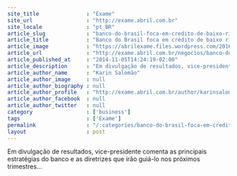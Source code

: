 ```yaml
---
site_title               : "Exame"
site_url                 : "http://exame.abril.com.br"
site_locale              : "pt_BR"
article_slug             : "banco-do-brasil-foca-em-credito-de-baixo-risco"
article_title            : "Banco do Brasil foca em crédito de baixo risco"
article_image            : "https://abrilexame.files.wordpress.com/2016/09/size_960_16_9_banco-do-brasil31.jpg?quality=70&strip=all&w=960"
article_url              : "http://exame.abril.com.br/negocios/banco-do-brasil-foca-em-credito-de-baixo-risco/"
article_published_at     : "2014-11-05T14:24:19-02:00"
article_description      : "Em divulgação de resultados, vice-presidente comenta as principais estratégias do banco e as diretrizes que irão guiá-lo nos próximos trimestres..."
article_author_name      : "Karin Salomão"
article_author_image     : null
article_author_biography : null
article_author_profile   : "http://exame.abril.com.br/author/karinsalomaoexame/"
article_author_facebook  : null
article_author_twitter   : null
category                 : ['business']
tags                     : ['Exame']
permalink                : "/:categories/banco-do-brasil-foca-em-credito-de-baixo-risco/"
layout                   : post
---
```


Em divulgação de resultados, vice-presidente comenta as principais estratégias do banco e as diretrizes que irão guiá-lo nos próximos trimestres...
